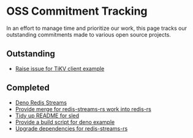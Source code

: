# OSS Commitment Tracking

In an effort to manage time and prioritize our work,
this page tracks our outstanding commitments made to
various open source projects.

## Outstanding

- [Raise issue for TiKV client example](./hello_tikv.html#report-these-issues)

## Completed

- [Deno Redis Streams](https://github.com/keroxp/deno-redis/pull/86)
- [Provide merge for redis-streams-rs work into redis-rs](https://github.com/mitsuhiko/redis-rs/pull/319)
- [Tidy up README for sled](https://github.com/spacejam/sled/pull/1075)
- [Provide a build script for deno example](https://github.com/lampewebdev/wasm_deno_example/pull/1/files)
- [Upgrade dependencies for redis-streams-rs](https://github.com/grippy/redis-streams-rs/pull/13)
